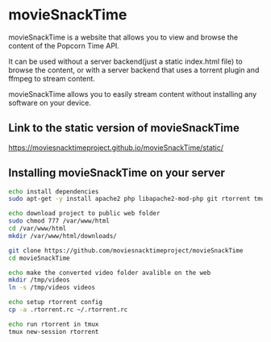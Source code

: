# movieSnackTime
movieSnackTime is a website that allows you to view and browse the content of the Popcorn Time API.

It can be used without a server backend(just a static index.html file) to browse the content, or with a server backend that uses a torrent plugin and ffmpeg to stream content. 

movieSnackTime allows you to easily stream content without installing any software on your device.

## Link to the static version of movieSnackTime
https://moviesnacktimeproject.github.io/movieSnackTime/static/

## Installing movieSnackTime on your server

```bash
echo install dependencies
sudo apt-get -y install apache2 php libapache2-mod-php git rtorrent tmux ffmpeg

echo download project to public web folder
sudo chmod 777 /var/www/html
cd /var/www/html
mkdir /var/www/html/downloads/

git clone https://github.com/moviesnacktimeproject/movieSnackTime
cd movieSnackTime

echo make the converted video folder avalible on the web
mkdir /tmp/videos
ln -s /tmp/videos videos

echo setup rtorrent config
cp -a .rtorrent.rc ~/.rtorrent.rc

echo run rtorrent in tmux 
tmux new-session rtorrent
```
